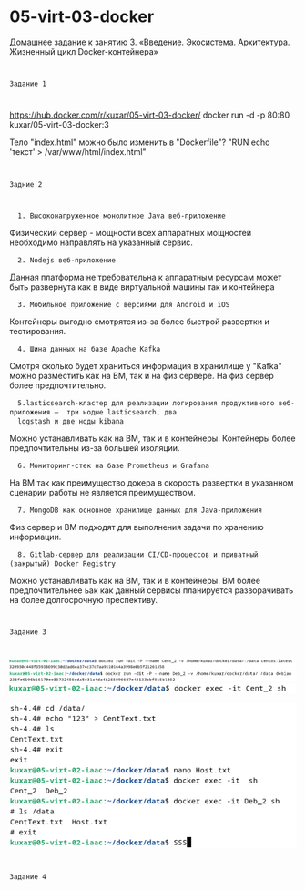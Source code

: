 # 05-virt-03-docker
Домашнее задание к занятию 3. «Введение. Экосистема. Архитектура. Жизненный цикл Docker-контейнера»
#
    Задание 1
#
https://hub.docker.com/r/kuxar/05-virt-03-docker/
docker run -d -p 80:80 kuxar/05-virt-03-docker:3

Тело "index.html" можно было изменить в "Dockerfile"? 
"RUN echo 'текст' > /var/www/html/index.html"
#
    Задние 2
#
      1. Высоконагруженное монолитное Java веб-приложение

Физический сервер - мощности всех аппаратных мощностей необходимо направлять на указанный сервис.
   
      2. Nodejs веб-приложение
Данная платформа не требовательна к аппаратным ресурсам может быть развернута как в виде 
виртуальной машины так и контейнера

      3. Мобильное приложение c версиями для Android и iOS 

Контейнеры выгодно смотрятся из-за более быстрой развертки и тестирования.
    
      4. Шина данных на базе Apache Kafka 

Смотря сколько будет храниться информация в хранилище у "Kafka" можно разместить как на ВМ, так и на физ сервере. 
На физ сервер более предпочтительно.

      5.lasticsearch-кластер для реализации логирования продуктивного веб-приложения —  три нодыe lasticsearch, два 
      logstash и две ноды kibana

Можно устанавливать как на ВМ, так и в контейнеры. Контейнеры более предпочтительны из-за большей изоляции.

      6. Мониторинг-стек на базе Prometheus и Grafana
    
На ВМ так как преимущество докера в скорость развертки в указанном сценарии работы не является преимуществом.

      7. MongoDB как основное хранилище данных для Java-приложения
   
Физ сервер и ВМ подходят для выполнения задачи по хранению информации.

      8. Gitlab-сервер для реализации CI/CD-процессов и приватный (закрытый) Docker Registry

Можно устанавливать как на ВМ, так и в контейнеры. ВМ более предпочтительнее ьак как данный сервисы планируется
разворачивать на более долгосрочную преспективу.
#   
    Задание 3
#
![img.png](img.png)
![img_1.png](img_1.png)
![img_2.png](img_2.png)

![img_3.png](img_3.png)
#
    Задание 4
#
